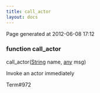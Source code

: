 ```yaml
---
title: call_actor
layout: docs
---
```


<div class="bottom_right_note">Page generated at 2012-06-08 17:12</div>
<h3><span class="minor">function</span> call_actor</h3>

call_actor(<a href="/docs/String.html">String</a> name, <a href="/docs/any.html">any</a> msg)
<p>Invoke an actor immediately</p>

<p><span class="extra_minor">Term#972</span></p>
